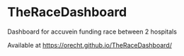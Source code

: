 # TheRaceDashboard
Dashboard for accuvein funding race between 2 hospitals

Available at https://orecht.github.io/TheRaceDashboard/
